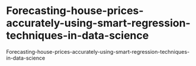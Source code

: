 # Forecasting-house-prices-accurately-using-smart-regression-techniques-in-data-science
Forecasting-house-prices-accurately-using-smart-regression-techniques-in-data-science
